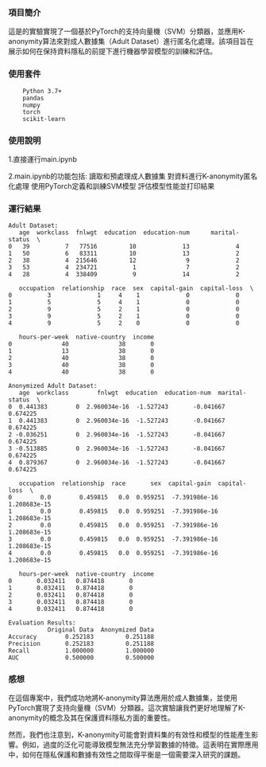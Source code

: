 ### 項目簡介
這是的實驗實現了一個基於PyTorch的支持向量機（SVM）分類器，並應用K-anonymity算法來對成人數據集（Adult Dataset）進行匿名化處理。該項目旨在展示如何在保持資料隱私的前提下進行機器學習模型的訓練和評估。

### 使用套件
```
    Python 3.7+
    pandas
    numpy
    torch
    scikit-learn
```

### 使用說明
1.直接運行main.ipynb

2.main.ipynb的功能包括:
    讀取和預處理成人數據集
    對資料進行K-anonymity匿名化處理
    使用PyTorch定義和訓練SVM模型
    評估模型性能並打印結果

### 運行結果
```
Adult Dataset:
   age  workclass  fnlwgt  education  education-num      marital-status  \
0   39          7   77516         10             13             4   
1   50          6   83311         10             13             2   
2   38          4  215646         12              9             2   
3   53          4  234721          1              7             2   
4   28          4  338409          9             14             2   

   occupation  relationship  race  sex  capital-gain  capital-loss  \
0          3             1     4    1             0             0   
1          5             5     4    1             0             0   
2          9             5     2    1             0             0   
3          9             5     2    1             0             0   
4          9             5     2    0             0             0   

   hours-per-week  native-country  income  
0              40              38       0  
1              13              38       0  
2              40              38       0  
3              40              38       0  
4              40              38       0  

Anonymized Adult Dataset:
   age  workclass        fnlwgt  education  education-num  marital-status  \
0  0.441383        0  2.960034e-16  -1.527243       -0.041667        0.674225   
1  0.441383        0  2.960034e-16  -1.527243       -0.041667        0.674225   
2 -0.036251        0  2.960034e-16  -1.527243       -0.041667        0.674225   
3 -0.513885        0  2.960034e-16  -1.527243       -0.041667        0.674225   
4  0.879367        0  2.960034e-16  -1.527243       -0.041667        0.674225   

   occupation  relationship  race       sex  capital-gain  capital-loss  \
0        0.0        0.459815   0.0  0.959251  -7.391986e-16  1.208683e-15   
1        0.0        0.459815   0.0  0.959251  -7.391986e-16  1.208683e-15   
2        0.0        0.459815   0.0  0.959251  -7.391986e-16  1.208683e-15   
3        0.0        0.459815   0.0  0.959251  -7.391986e-16  1.208683e-15   
4        0.0        0.459815   0.0  0.959251  -7.391986e-16  1.208683e-15   

   hours-per-week  native-country  income  
0       0.032411   0.874418       0  
1       0.032411   0.874418       0  
2       0.032411   0.874418       0  
3       0.032411   0.874418       0  
4       0.032411   0.874418       0  

Evaluation Results:
           Original Data  Anonymized Data
Accuracy        0.252183         0.251188
Precision       0.252183         0.251188
Recall          1.000000         1.000000
AUC             0.500000         0.500000

```

### 感想
在這個專案中，我們成功地將K-anonymity算法應用於成人數據集，並使用PyTorch實現了支持向量機（SVM）分類器。這次實驗讓我們更好地理解了K-anonymity的概念及其在保護資料隱私方面的重要性。

然而，我們也注意到，K-anonymity可能會對資料集的有效性和模型的性能產生影響。例如，過度的泛化可能導致模型無法充分學習數據的特徵。這表明在實際應用中，如何在隱私保護和數據有效性之間取得平衡是一個需要深入研究的課題。
